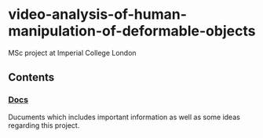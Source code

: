 # video-analysis-of-human-manipulation-of-deformable-objects
MSc project at Imperial College London

## Contents
### [Docs](docs)
Ducuments which includes important information as well as some ideas regarding this project.
